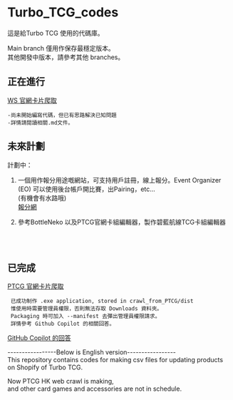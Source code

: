 # Turbo_TCG_codes
這是給Turbo TCG 使用的代碼庫。 

Main branch 僅用作保存最穩定版本。</br>
其他開發中版本，請參考其他 branches。
## 正在進行
[WS 官網卡片爬取](https://github.com/HeHeSheep/Turbo_TCG_codes/blob/main/crawl_from_WS/crawl_from_WS_README.md)
    
    -尚未開始編寫代碼，但已有思路解決已知問題
    -詳情請閱讀相關.md文件。    

## 未來計劃  

計劃中：

1. 一個用作報分用途嘅網站，可支持用戶註冊，線上報分。Event Organizer (EO) 可以使用後台帳戶開比賽，出Pairing，etc...</br>
(有機會有水路哦)</br>
    [報分網]()
    
2. 參考BottleNeko 以及PTCG官網卡組編輯器，製作碧藍航線TCG卡組編輯器
<br />
<br />

## 已完成
[PTCG 官網卡片爬取](https://github.com/HeHeSheep/Turbo_TCG_codes/blob/6be9f8e03a966ea5dd5879f339e1aa07dd7f9e76/crawl_from_PTCG/PTCG_Crawl_README.md)

     已成功制作 .exe application, stored in crawl_from_PTCG/dist
     惟使用時需要管理員權限，否則無法存取 Downloads 資料夾。
     Packaging 時可加入 --manifest 去彈出管理員權限請求。
     詳情參考 Github Copilot 的相關回答。
[GitHub Copilot 的回答](https://github.com/HeHeSheep/Turbo_TCG_codes/blob/main/crawl_from_PTCG/Reply_from_Github_Copilot_about_--manifest.md)

-----------------Below is English version-----------------  
This repository contains codes for making csv files for updating products on Shopify of 
Turbo TCG.  

Now PTCG HK web crawl is making,  
and other card games and accessories are not in schedule.

